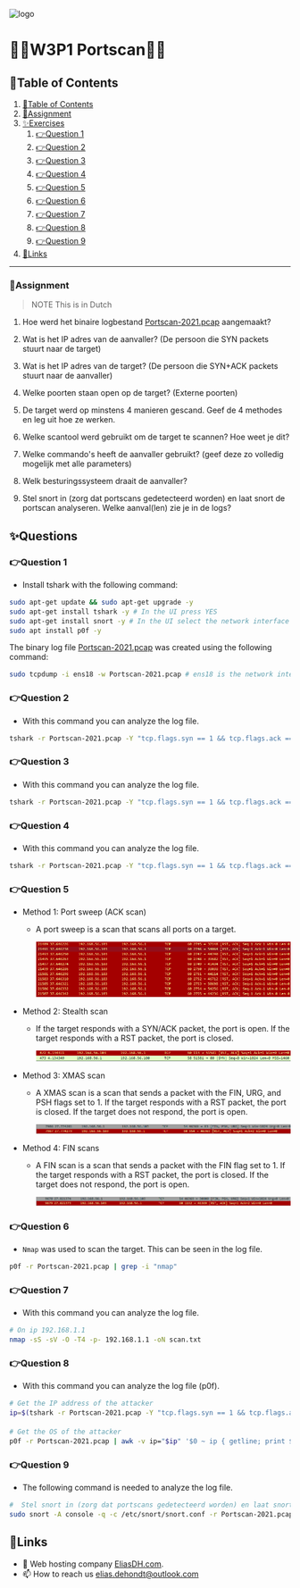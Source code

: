 ![logo](https://eliasdh.com/assets/media/images/logo-github.png)
# 💙🤍W3P1 Portscan🤍💙

## 📘Table of Contents

1. [📘Table of Contents](#📘table-of-contents)
2. [📝Assignment](#📝assignment)
3. [✨Exercises](#✨exercises)
    1. [👉Question 1](#👉question-1)
    2. [👉Question 2](#👉question-2)
    3. [👉Question 3](#👉question-3)
    4. [👉Question 4](#👉question-4)
    5. [👉Question 5](#👉question-5)
    6. [👉Question 6](#👉question-6)
    7. [👉Question 7](#👉question-7)
    8. [👉Question 8](#👉question-8)
    9. [👉Question 9](#👉question-9)
4. [🔗Links](#🔗links)

---

### 📝Assignment 
> NOTE This is in Dutch

1. Hoe werd het binaire logbestand [Portscan-2021.pcap](/Source/Portscan-2021.pcap) aangemaakt?

2. Wat is het IP adres van de aanvaller? (De persoon die SYN packets stuurt naar de target)

3. Wat is het IP adres van de target? (De persoon die SYN+ACK packets stuurt naar de aanvaller)

4. Welke poorten staan open op de target? (Externe poorten)

5. De target werd op minstens 4 manieren gescand. Geef de 4 methodes en leg uit hoe ze werken.

6. Welke scantool werd gebruikt om de target te scannen? Hoe weet je dit?

7. Welke commando's heeft de aanvaller gebruikt? (geef deze zo volledig mogelijk met alle parameters)

8. Welk besturingssysteem draait de aanvaller?

9. Stel snort in (zorg dat portscans gedetecteerd worden) en laat snort de portscan analyseren. Welke aanval(len) zie je in de logs?

## ✨Questions

### 👉Question 1

- Install tshark with the following command:
```bash
sudo apt-get update && sudo apt-get upgrade -y
sudo apt-get install tshark -y # In the UI press YES
sudo apt-get install snort -y # In the UI select the network interface
sudo apt install p0f -y
```

The binary log file [Portscan-2021.pcap](/Source/Portscan-2021.pcap) was created using the following command:

```bash
sudo tcpdump -i ens18 -w Portscan-2021.pcap # ens18 is the network interface (So not the same for your machine)
```

### 👉Question 2

- With this command you can analyze the log file.
```bash
tshark -r Portscan-2021.pcap -Y "tcp.flags.syn == 1 && tcp.flags.ack == 1" -T fields -e ip.src | sort | uniq -c | sort -nr | head -n 1 | awk '{print $2}'
```

### 👉Question 3

- With this command you can analyze the log file.
```bash
tshark -r Portscan-2021.pcap -Y "tcp.flags.syn == 1 && tcp.flags.ack == 1" -T fields -e ip.dst | sort | uniq -c | sort -nr | head -n 1 | awk '{print $2}'
```

### 👉Question 4

- With this command you can analyze the log file.
```bash
tshark -r Portscan-2021.pcap -Y "tcp.flags.syn == 1 && tcp.flags.ack == 1" -T fields -e tcp.srcport | sort | uniq -c | sort -nr | awk '{print $2}'
```

### 👉Question 5

- Method 1: Port sweep (ACK scan)
    - A port sweep is a scan that scans all ports on a target.

        ![Image](/Images/W3P1-Portscan-1.png)
- Method 2: Stealth scan
    - If the target responds with a SYN/ACK packet, the port is open. If the target responds with a RST packet, the port is closed.

        ![Image](/Images/W3P1-Portscan-2.png)
- Method 3: XMAS scan
    - A XMAS scan is a scan that sends a packet with the FIN, URG, and PSH flags set to 1. If the target responds with a RST packet, the port is closed. If the target does not respond, the port is open.

        ![Image](/Images/W3P1-Portscan-3.png)
- Method 4: FIN scans
    - A FIN scan is a scan that sends a packet with the FIN flag set to 1. If the target responds with a RST packet, the port is closed. If the target does not respond, the port is open.

        ![Image](/Images/W3P1-Portscan-4.png)

### 👉Question 6

- `Nmap` was used to scan the target. This can be seen in the log file.
```bash
p0f -r Portscan-2021.pcap | grep -i "nmap"
```

### 👉Question 7

- With this command you can analyze the log file.
```bash
# On ip 192.168.1.1
nmap -sS -sV -O -T4 -p- 192.168.1.1 -oN scan.txt
```

### 👉Question 8

- With this command you can analyze the log file (p0f).
```bash
# Get the IP address of the attacker
ip=$(tshark -r Portscan-2021.pcap -Y "tcp.flags.syn == 1 && tcp.flags.ack == 1" -T fields -e ip.src | sort | uniq -c | sort -nr | head -n 1 | awk '{print $2}')

# Get the OS of the attacker
p0f -r Portscan-2021.pcap | awk -v ip="$ip" '$0 ~ ip { getline; print $0 } $0 ~ /os/ { print $0 }' | awk '{print $4}' | grep -i "Windows" && echo "Windows" || echo "Linux"
```

### 👉Question 9

- The following command is needed to analyze the log file.
```bash
#  Stel snort in (zorg dat portscans gedetecteerd worden) en laat snort de portscan analyseren. Welke aanval(len) zie je in de logs?
sudo snort -A console -q -c /etc/snort/snort.conf -r Portscan-2021.pcap
```

## 🔗Links
- 👯 Web hosting company [EliasDH.com](https://eliasdh.com).
- 📫 How to reach us elias.dehondt@outlook.com